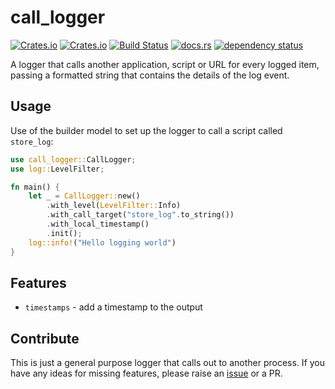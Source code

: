 <!-- markdownlint-configure-file {
  "MD033": false,
  "MD041": false
} -->

# call_logger

[![Crates.io](https://img.shields.io/crates/l/call_logger)](https://github.com/a1ecbr0wn/call_logger/blob/main/LICENSE) [![Crates.io](https://img.shields.io/crates/v/call_logger)](https://crates.io/crates/call_logger) [![Build Status](https://github.com/a1ecbr0wn/call_logger/workflows/CI%20Build/badge.svg)](https://github.com/a1ecbr0wn/call_logger/actions/workflows/build.yml) [![docs.rs](https://img.shields.io/docsrs/call_logger)](https://docs.rs/call_logger) [![dependency status](https://deps.rs/repo/github/a1ecbr0wn/call_logger/status.svg)](https://deps.rs/repo/github/a1ecbr0wn/call_logger)

A logger that calls another application, script or URL for every logged item, passing a formatted string that contains the details of the log event.

## Usage

Use of the builder model to set up the logger to call a script called `store_log`:

``` rust
use call_logger::CallLogger;
use log::LevelFilter;

fn main() {
    let _ = CallLogger::new()
        .with_level(LevelFilter::Info)
        .with_call_target("store_log".to_string())
        .with_local_timestamp()
        .init();
    log::info!("Hello logging world")
}
```

## Features

- `timestamps` - add a timestamp to the output

## Contribute

This is just a general purpose logger that calls out to another process.  If you have any ideas for missing features, please raise an [issue](https://github.com/a1ecbr0wn/call_logger/issues) or a PR.
